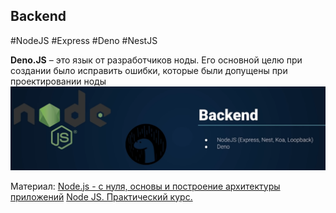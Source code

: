 ## **Backend**
#NodeJS #Express #Deno #NestJS 

**Deno.JS** – это язык от разработчиков ноды. Его основной целю при создании было исправить ошибки, которые были допущены при проектировании ноды
![](_png/Pasted%20image%2020220907172340.png)


Материал:
[Node.js - с нуля, основы и построение архитектуры приложений](../../WebDev/BackEnd%20-%20Node.JS%20+%20Express__Mongo,%20Graph,%20SQL/Антон%20Ларичев%20-%20%20Node.js%20-%20с%20нуля,%20основы%20и%20построение%20архитектуры%20приложений%20(2021)/Node.js%20-%20с%20нуля,%20основы%20и%20построение%20архитектуры%20приложений.md)
[Node JS. Практический курс.](../../WebDev/BackEnd%20-%20Node.JS%20+%20Express__Mongo,%20Graph,%20SQL/Владилен%20Минин%20-%20%20Node%20JS.%20Практический%20курс.%20(Mongo,%20GraphQL,%20MySQL,%20Express)%20(2020)/Node%20JS.%20Практический%20курс..md)